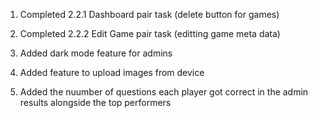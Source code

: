 1. Completed 2.2.1 Dashboard pair task (delete button for games)

2. Completed 2.2.2 Edit Game pair task (editting game meta data)

3. Added dark mode feature for admins

4. Added feature to upload images from device

5. Added the nuumber of questions each player got correct in the admin results alongside the top performers
